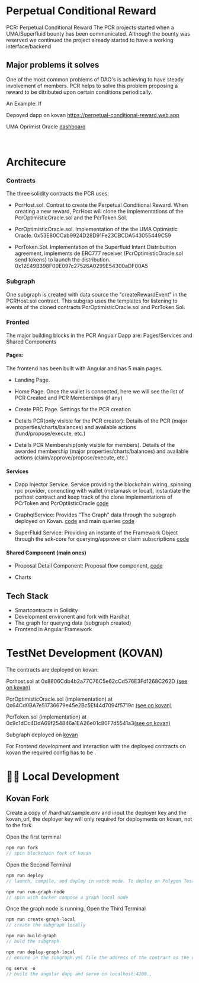 # Perpetual Conditional Reward

PCR: Perpetual Conditional Reward
The PCR projects started when a UMA/Superfluid bounty has been communicated. Although the bounty was reserved we continued the project already started to have a working interface/backend

## Major problems it solves

One of the most common problems of DAO's is achieving to have steady involvement of members.
PCR helps to solve this problem proposing a reward to be ditributed upon certain conditions periodically.

An Example:
If

Depoyed dapp on kovan [https://perpetual-conditional-reward.web.app
](https://perpetual-conditional-reward.web.app
)

UMA Oprimist Oracle [dashboard](https://optimistic-oracle-dapp-5liuk09wg-uma.vercel.app/)
 
 &nbsp;
# Architecure
### Contracts
The three solidity contracts the PCR uses:
- PcrHost.sol. Contrat to create the Perpetual Conditional Reward. When creating a new reward, PcrHost will clone the implementations of the PcrOptimisticOracle.sol and the PcrToken.Sol. 

- PcrOptimisticOracle.sol. Implementation of the the UMA Optimistic Oracle. 0x53E80CCab9924D28D91Fe23CBCDA543055449C59 

- PcrToken.Sol. Implementation of the Superfluid Intant Distribuition agreement, implements de ERC777 receiver (PcrOptimisticOracle.sol send tokens) to launch the distribution. 0x12E49B398F00E097c27526A0299E54300aDF00A5

### Subgraph
One subgraph is created with data source the "createRewardEvent" in the PCRHost.sol contract.
This subgrap uses the templates for listening to events of the cloned contracts PcrOptimisticOracle.sol and PcrToken.Sol.


### Fronted

The major building blocks in the PCR Angualr Dapp are: Pages/Services and Shared Components

#### Pages:
The frontend has been built with Angular and has 5 main pages.

- Landing Page.

- Home Page. Once the wallet is connected, here we will see the list of PCR Created and PCR Memberships (if any)

- Create PRC Page. Settings for the PCR creation

- Details PCR(only visible for the PCR creator): Details of the PCR (major properties/charts/balances) and available actions (fund/propose/execute, etc.) 

- Details PCR Membership(only visible for members). Details of the awarded membership (major properties/charts/balances) and available actions (claim/approve/propose/execute, etc.) 

#### Services

- Dapp Injector Service. Service providing the blockchain wiring, spinning rpc provider, conencting with wallet (metamask or local), instantiate the pcrhost contract and keep track of the clone implementations of PCrToken and PcrOptiisticOracle [code](https://github.com/donoso-eth/pcr/blob/master/src/app/dapp-injector/dapp-injector.service.ts)

- GraphqlService: Provides "The Graph" data through the subgraph deployed on Kovan. [code](https://github.com/donoso-eth/pcr/blob/master/src/app/dapp-injector/services/graph-ql/graph-ql.service.ts) and main queries [code](https://github.com/donoso-eth/pcr/blob/master/src/app/dapp-injector/services/graph-ql/queryDefinitions.ts)

- SuperFluid Service: Providing an instante of the Framework Object through the sdk-core for querying/approve or claim subscriptions [code](https://github.com/donoso-eth/pcr/blob/master/src/app/dapp-injector/services/super-fluid/super-fluid-service.service.ts)

 
#### Shared Component (main ones) 

- Proposal Detail Component: Proposal flow component, [code](https://github.com/donoso-eth/pcr/tree/master/src/app/shared/components/proposal-detail)

- Charts

## Tech Stack
- Smartcontracts in Solidity
- Development environent and fork with Hardhat
- The graph for queryng data (subgraph created)
- Frontend in Angular Framework



# TestNet Development (KOVAN)
The contracts are deployed on kovan: 
 &nbsp; 

Pcrhost.sol at 0x8806Cdb4b2a77C76C5e62cCd576E3Fd1268C262D [(see on kovan)](https://kovan.etherscan.io/address/0x8806Cdb4b2a77C76C5e62cCd576E3Fd1268C262D) 
  &nbsp; 

 PcrOptimisticOracle.sol (implementation) at 0x64Cd0BA7e51736679e45e2Bc5Ef44d7094f5719c [(see on kovan)](https://kovan.etherscan.io/address/0x64Cd0BA7e51736679e45e2Bc5Ef44d7094f5719c) 
  
PcrToken.sol (implementation) at 0x9c1dCc4DdA69f254846a1EA26e01c80F7d5541a3[(see on kovan)](https://kovan.etherscan.io/address/0x9c1dCc4DdA69f254846a1EA26e01c80F7d5541a3) 
 &nbsp;

Subgraph deployed on [kovan](https://thegraph.com/hosted-service/subgraph/donoso-eth/perpetual-conditional-reward)

For Frontend development and interaction with the deployed contracts on kovan the required config has to be .



# 🏄‍♂️ Local Development

## Kovan Fork

Create a copy of /hardhat/.sample.env and input the deployer key and the kovan_url, the deployer key will only required for deployments on kovan, not to the fork.

Open the first terminal
```javascript
npm run fork
// spin blockchain fork of kovan
```
Open the Second Terminal
```javascript
npm run deploy
// launch, compile, and deploy in watch mode. To deploy on Polygon Testnet, run

```

```javascript
npm run run-graph-node
// spin with docker compose a graph local node
```
Once the graph node is running.
Open the Third Terminal

```javascript
npm run create-graph-local
// create the subgraph locally
```

```javascript
npm run build-graph
// buld the subgraph 
```
```javascript
npm run deploy-graph-local
// ensure in the subgraph.yml file the address of the contract os the one you just deployed and the network in datasource contract and templates is "localhost" not kovan
```

```javascript
ng serve -o
// build the angular dapp and serve on localhost:4200., 

```

